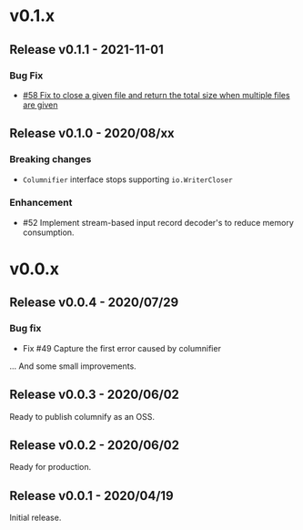 # v0.1.x

## Release v0.1.1 - 2021-11-01

### Bug Fix

- [#58 Fix to close a given file and return the total size when multiple files are given](https://github.com/reproio/columnify/pull/58)

## Release v0.1.0 - 2020/08/xx

### Breaking changes

- `Columnifier` interface stops supporting `io.WriterCloser`

### Enhancement

- #52 Implement stream-based input record decoder's to reduce memory consumption.


# v0.0.x

## Release v0.0.4 - 2020/07/29

### Bug fix

- Fix #49 Capture the first error caused by columnifier

... And some small improvements.

## Release v0.0.3 - 2020/06/02

Ready to publish columnify as an OSS.

## Release v0.0.2 - 2020/06/02

Ready for production.

## Release v0.0.1 - 2020/04/19

Initial release.
